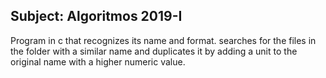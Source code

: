 ## Subject: Algoritmos 2019-I
Program in c that recognizes its name and format. 
searches for the files in the folder with a similar name and duplicates it by adding 
a unit to the original name with a higher numeric value.

